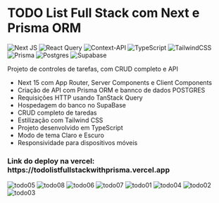 <h1>TODO List Full Stack com Next e Prisma ORM</h1>

![Next JS](https://img.shields.io/badge/Next-black?style=for-the-badge&logo=next.js&logoColor=white)
![React Query](https://img.shields.io/badge/-React%20Query-FF4154?style=for-the-badge&logo=react%20query&logoColor=white)
![Context-API](https://img.shields.io/badge/Context--Api-000000?style=for-the-badge&logo=react)
![TypeScript](https://img.shields.io/badge/typescript-%23007ACC.svg?style=for-the-badge&logo=typescript&logoColor=white)
![TailwindCSS](https://img.shields.io/badge/tailwindcss-%2338B2AC.svg?style=for-the-badge&logo=tailwind-css&logoColor=white)
![Prisma](https://img.shields.io/badge/Prisma-3982CE?style=for-the-badge&logo=Prisma&logoColor=white)
![Postgres](https://img.shields.io/badge/postgres-%23316192.svg?style=for-the-badge&logo=postgresql&logoColor=white)
![Supabase](https://img.shields.io/badge/Supabase-3ECF8E?style=for-the-badge&logo=supabase&logoColor=white)


<p>Projeto de controles de tarefas, com CRUD completo e API</p>

<ul>
  <li>Next 15 com App Router, Server Components e Client Components</li>
  <li>Criação de API com Prisma ORM e bannco de dados POSTGRES</li>
  <li>Requisições HTTP usando TanStack Query</li>
  <li>Hospedagem do banco no SupaBase</li>
  <li>CRUD completo de taredas</li>
  <li>Estilização com Tailwind CSS</li>
  <li>Projeto desenvolvido em TypeScript</li>
  <li>Modo de tema Claro e Escuro</li>
  <li>Responsividade para dispositivos móveis</li>
</ul>

<h3>Link do deploy na vercel: https://todolistfullstackwithprisma.vercel.app</h3>

<img src="https://i.ibb.co/L0D7V8c/todo05.png" alt="todo05" border="0">
<img src="https://i.ibb.co/pQWQPMx/todo08.png" alt="todo08" border="0">
<img src="https://i.ibb.co/dMhjSWT/todo06.png" alt="todo06" border="0">
<img src="https://i.ibb.co/17LvsG0/todo07.png" alt="todo07" border="0">
<img src="https://i.ibb.co/qY9jSR3/todo01.png" alt="todo01" border="0">
<img src="https://i.ibb.co/yPYqjY2/todo04.png" alt="todo04" border="0">
<img src="https://i.ibb.co/NYN2wSF/todo02.png" alt="todo02" border="0">
<img src="https://i.ibb.co/rFw72zT/todo03.png" alt="todo03" border="0">
